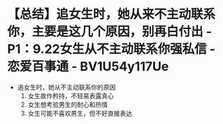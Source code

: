 # 【总结】追女生时，她从来不主动联系你，主要是这几个原因，别再白付出 - P1：9.22女生从不主动联系你强私信 - 恋爱百事通 - BV1U54y117Ue

-   追女生时，她从不主动联系你的原因
    1.  女生故作矜持，不轻易表露真心
    2.  女生想考验男生的耐心和热情
    3.  女生可能不喜欢男生，但不好直接表达